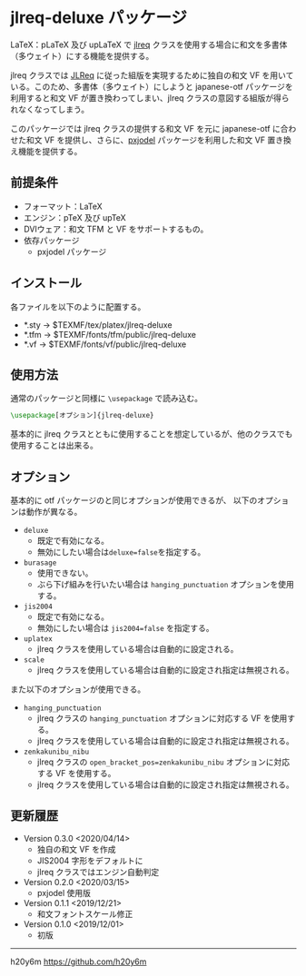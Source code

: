 jlreq-deluxe パッケージ
=======================

LaTeX：pLaTeX 及び upLaTeX で [jlreq](https://www.ctan.org/pkg/jlreq) クラスを使用する場合に和文を多書体（多ウェイト）にする機能を提供する。

jlreq クラスでは [JLReq](https://www.w3.org/TR/jlreq/ja/) に従った組版を実現するために独自の和文 VF を用いている。このため、多書体（多ウェイト）にしようと japanese-otf パッケージを利用すると和文 VF が置き換わってしまい、jlreq クラスの意図する組版が得られなくなってしまう。

このパッケージでは jlreq クラスの提供する和文 VF を元に japanese-otf に合わせた和文 VF を提供し、さらに、[pxjodel](https://www.ctan.org/pkg/pxjodel) パッケージを利用した和文 VF 置き換え機能を提供する。

## 前提条件

* フォーマット：LaTeX
* エンジン：pTeX 及び upTeX
* DVIウェア：和文 TFM と VF をサポートするもの。
* 依存パッケージ
  - pxjodel パッケージ

## インストール

各ファイルを以下のように配置する。
* *.sty -> $TEXMF/tex/platex/jlreq-deluxe
* *.tfm -> $TEXMF/fonts/tfm/public/jlreq-deluxe
* *.vf -> $TEXMF/fonts/vf/public/jlreq-deluxe

## 使用方法

通常のパッケージと同様に `\usepackage` で読み込む。

```tex
\usepackage[オプション]{jlreq-deluxe}
```

基本的に jlreq クラスとともに使用することを想定しているが、他のクラスでも使用することは出来る。

## オプション

基本的に otf パッケージのと同じオプションが使用できるが、
以下のオプションは動作が異なる。

* `deluxe`
  - 既定で有効になる。
  - 無効にしたい場合は`deluxe=false`を指定する。
* `burasage`
  - 使用できない。
  - ぶら下げ組みを行いたい場合は `hanging_punctuation` オプションを使用する。
* `jis2004`
  - 既定で有効になる。
  - 無効にしたい場合は `jis2004=false` を指定する。
* `uplatex`
  - jlreq クラスを使用している場合は自動的に設定される。
* `scale`
  - jlreq クラスを使用している場合は自動的に設定され指定は無視される。

また以下のオプションが使用できる。

* `hanging_punctuation`
  - jlreq クラスの `hanging_punctuation` オプションに対応する VF を使用する。
  - jlreq クラスを使用している場合は自動的に設定され指定は無視される。
* `zenkakunibu_nibu`
  - jlreq クラスの `open_bracket_pos=zenkakunibu_nibu` オプションに対応する VF を使用する。
  - jlreq クラスを使用している場合は自動的に設定され指定は無視される。


更新履歴
-------

* Version 0.3.0 <2020/04/14>
  - 独自の和文 VF を作成
  - JIS2004 字形をデフォルトに
  - jlreq クラスではエンジン自動判定
* Version 0.2.0 <2020/03/15>
  - pxjodel 使用版
* Version 0.1.1 <2019/12/21>
  - 和文フォントスケール修正
* Version 0.1.0 <2019/12/01>
  - 初版

------
h20y6m
https://github.com/h20y6m

